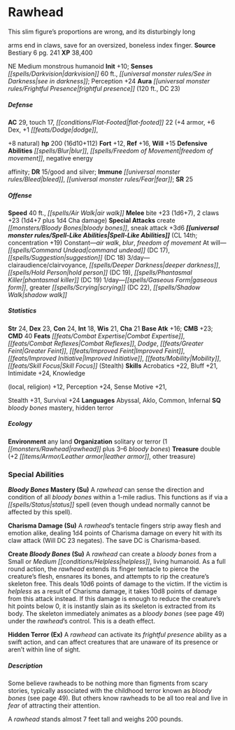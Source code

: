 ﻿---
cssclass: [monsters]

---

# Rawhead
This slim figure’s proportions are wrong, and its disturbingly long

arms end in claws, save for an oversized, boneless index finger.
**Source** Bestiary 6 pg. 241
**XP** 38,400

NE Medium monstrous humanoid
**Init** +10; **Senses** _[[spells/Darkvision|darkvision]]_ 60 ft., _[[universal monster rules/See in Darkness|see in darkness]]_; Perception +24
**Aura** _[[universal monster rules/Frightful Presence|frightful presence]]_ (120 ft., DC 23)

##### Defense

**AC** 29, touch 17, _[[conditions/Flat-Footed|flat-footed]]_ 22 (+4 armor, +6 Dex, +1 _[[feats/Dodge|dodge]]_,

+8 natural)
**hp** 200 (16d10+112)
**Fort** +12, **Ref** +16, **Will** +15
**Defensive Abilities** _[[spells/Blur|blur]]_, _[[spells/Freedom of Movement|freedom of movement]]_, negative energy

affinity; **DR** 15/good and silver; **Immune** _[[universal monster rules/Bleed|bleed]]_, _[[universal monster rules/Fear|fear]]_; **SR** 25

##### Offense
**Speed** 40 ft., _[[spells/Air Walk|air walk]]_
**Melee** bite +23 (1d6+7), 2 claws +23 (1d4+7 plus 1d4 Cha damage)
**Special Attacks** create _[[monsters/Bloody Bones|bloody bones]]_, sneak attack +3d6
**_[[universal monster rules/Spell-Like Abilities|Spell-Like Abilities]]_** (CL 14th; concentration +19)
Constant—_air walk_, _blur_, _freedom of movement_ 
At will—_[[spells/Command Undead|command undead]]_ (DC 17), _[[spells/Suggestion|suggestion]]_ (DC 18) 
3/day—clairaudience/clairvoyance, _[[spells/Deeper Darkness|deeper darkness]]_, _[[spells/Hold Person|hold person]]_ (DC 19), _[[spells/Phantasmal Killer|phantasmal killer]]_ (DC 19) 
1/day—_[[spells/Gaseous Form|gaseous form]]_, greater _[[spells/Scrying|scrying]]_ (DC 22), _[[spells/Shadow Walk|shadow walk]]_

##### Statistics
**Str** 24, **Dex** 23, **Con** 24, **Int** 18, **Wis** 21, **Cha** 21
**Base Atk** +16; **CMB** +23; **CMD** 40
**Feats** _[[feats/Combat Expertise|Combat Expertise]]_, _[[feats/Combat Reflexes|Combat Reflexes]]_, _Dodge_, _[[feats/Greater Feint|Greater Feint]]_, _[[feats/Improved Feint|Improved Feint]]_, _[[feats/Improved Initiative|Improved Initiative]]_, _[[feats/Mobility|Mobility]]_, _[[feats/Skill Focus|Skill Focus]]_ (Stealth)
**Skills** Acrobatics +22, Bluff +21, Intimidate +24, Knowledge

(local, religion) +12, Perception +24, Sense Motive +21,

Stealth +31, Survival +24
**Languages** Abyssal, Aklo, Common, Infernal
**SQ** _bloody bones_ mastery, hidden terror

##### Ecology

**Environment** any land
**Organization** solitary or terror (1 _[[monsters/Rawhead|rawhead]]_ plus 3–6 _bloody bones_)
**Treasure** double (+2 _[[items/Armor/Leather armor|leather armor]]_, other treasure)

### Special Abilities

**_Bloody Bones_ Mastery (Su)** A _rawhead_ can sense the direction and condition of all _bloody bones_ within a 1-mile radius. This functions as if via a _[[spells/Status|status]]_ spell (even though undead normally cannot be affected by this spell).

**Charisma Damage (Su)** A _rawhead_’s tentacle fingers strip away flesh and emotion alike, dealing 1d4 points of Charisma damage on every hit with its claw attack (Will DC 23 negates). The save DC is Charisma-based.

**Create _Bloody Bones_ (Su)** A _rawhead_ can create a _bloody bones_ from a Small or _Medium_ _[[conditions/Helpless|helpless]]_, living humanoid. As a full round action, the _rawhead_ extends its finger tentacle to pierce the creature’s flesh, ensnares its bones, and attempts to rip the creature’s skeleton free. This deals 10d6 points of damage to the victim. If the victim is _helpless_ as a result of Charisma damage, it takes 10d8 points of damage from this attack instead. If this damage is enough to reduce the creature’s hit points below 0, it is instantly slain as its skeleton is extracted from its body. The skeleton immediately animates as a _bloody bones_ (see page 49) under the _rawhead_’s control. This is a death effect.

**Hidden Terror (Ex)** A _rawhead_ can activate its _frightful presence_ ability as a swift action, and can affect creatures that are unaware of its presence or aren’t within line of sight.

##### Description

Some believe rawheads to be nothing more than figments from scary stories, typically associated with the childhood terror known as _bloody bones_ (see page 49). But others know rawheads to be all too real and live in _fear_ of attracting their attention.

A _rawhead_ stands almost 7 feet tall and weighs 200 pounds.